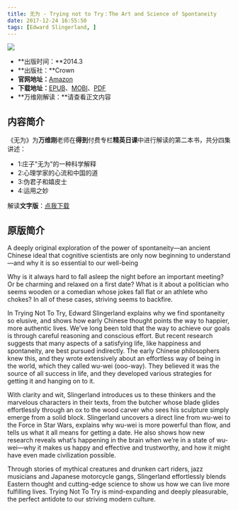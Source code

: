 ```yaml
---
title: 无为 - Trying not to Try：The Art and Science of Spontaneity
date: 2017-12-24 16:55:50
tags: [Edward Slingerland, ]
---
```


![](http://7xqonv.com1.z0.glb.clouddn.com/15141058435179.jpg)

* **出版时间：**2014.3
* **出版社：**Crown
* **官网地址：**[Amazon](https://www.amazon.com/Trying-Not-Try-Ancient-Spontaneity-ebook/dp/B00F1W0R1O/ref=sr_1_1?ie=UTF8&qid=1514105827&sr=8-1&keywords=trying+not+to+try)
* **下载地址：**[EPUB](https://u16197336.ctfile.com/fs/16197336-232060518)、[MOBI](https://u16197336.ctfile.com/fs/16197336-232187296)、[PDF](https://u16197336.ctfile.com/fs/16197336-232187328)
* **万维刚解读：**请查看正文内容

<!-- more -->

## 内容简介

《无为》为**万维刚**老师在**得到**付费专栏**精英日课**中进行解读的第二本书，共分四集讲述：

* 1:庄子"无为"的一种科学解释
* 2:心理学家的心流和中国的道 
* 3:伪君子和嬉皮士 
* 4:运用之妙

解读**文字版**：[点我下载](https://u16197336.ctfile.com/fs/16197336-232187961)

## 原版简介

A deeply original exploration of the power of spontaneity—an ancient Chinese ideal that cognitive scientists are only now beginning to understand—and why it is so essential to our well-being
 
Why is it always hard to fall asleep the night before an important meeting? Or be charming and relaxed on a first date? What is it about a politician who seems wooden or a comedian whose jokes fall flat or an athlete who chokes? In all of these cases, striving seems to backfire. 
 
In Trying Not To Try, Edward Slingerland explains why we find spontaneity so elusive, and shows how early Chinese thought points the way to happier, more authentic lives. We’ve long been told that the way to achieve our goals is through careful reasoning and conscious effort. But recent research suggests that many aspects of a satisfying life, like happiness and spontaneity, are best pursued indirectly. The early Chinese philosophers knew this, and they wrote extensively about an effortless way of being in the world, which they called wu-wei (ooo-way). They believed it was the source of all success in life, and they developed various strategies for getting it and hanging on to it. 
 
With clarity and wit, Slingerland introduces us to these thinkers and the marvelous characters in their texts, from the butcher whose blade glides effortlessly through an ox to the wood carver who sees his sculpture simply emerge from a solid block. Slingerland uncovers a direct line from wu-wei to the Force in Star Wars, explains why wu-wei is more powerful than flow, and tells us what it all means for getting a date. He also shows how new research reveals what’s happening in the brain when we’re in a state of wu-wei—why it makes us happy and effective and trustworthy, and how it might have even made civilization possible. 
 
Through stories of mythical creatures and drunken cart riders, jazz musicians and Japanese motorcycle gangs, Slingerland effortlessly blends Eastern thought and cutting-edge science to show us how we can live more fulfilling lives. Trying Not To Try is mind-expanding and deeply pleasurable, the perfect antidote to our striving modern culture.

